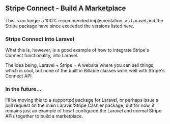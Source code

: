 ## Stripe Connect - Build A Marketplace

This is no longer a 100% recommended implementation, as Laravel and the Stripe package have since exceeded the versions listed here.

### Stripe Connect Into Laravel

What this is, however, is a good example of how to integrate Stripe's Connect functionality, into Laravel.

The idea being, Laravel + Stripe = A website where you can sell things, which is cool, but none of the built in Billable classes work well with Stripe's Connect API.

### In the future...

I'll be moving this to a supported package for Laravel, or perhaps issue a pull request on the main Laravel/Stripe Cashier package, but for now, it remains just an example of how I configured the Laravel and normal Stripe APIs together to build a marketplace.

